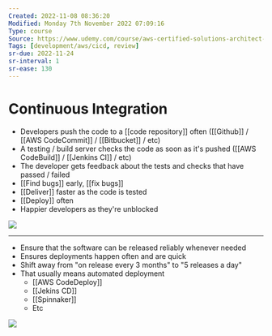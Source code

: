 ```yaml
---
Created: 2022-11-08 08:36:20
Modified: Monday 7th November 2022 07:09:16
Type: course
Source: https://www.udemy.com/course/aws-certified-solutions-architect-associate-saa-c01/?xref=E0Aed11STH4LPUQvCz0GJFABTmM=
Tags: [development/aws/cicd, review]
sr-due: 2022-11-24
sr-interval: 1
sr-ease: 130
---
```


# Continuous Integration

- Developers push the code to a [[code repository]] often ([[Github]] / [[AWS CodeCommit]] / [[Bitbucket]] / etc)
- A testing / build server checks the code as soon as it's pushed ([[AWS CodeBuild]] / [[Jenkins CI]] / etc)
- The developer gets feedback about the tests and checks that have passed / failed
- [[Find bugs]] early, [[fix bugs]]
- [[Deliver]] faster as the code is tested
- [[Deploy]] often
- Happier developers as they're unblocked

![](2020-01-02-14-18-39.png)

---

- Ensure that the software can be released reliably whenever needed
- Ensures deployments happen often and are quick
- Shift away from "on release every 3 months" to "5 releases a day"
- That usually means automated deployment
    - [[AWS CodeDeploy]]
    - [[Jekins CD]]
    - [[Spinnaker]]
    - Etc

![](2020-01-02-14-20-17.png)